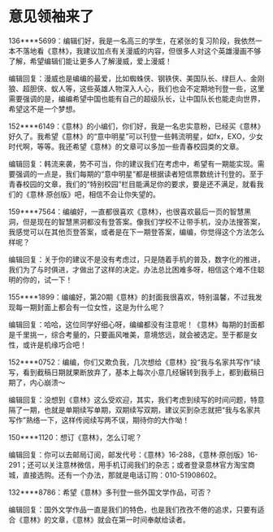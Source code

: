 # 意见领袖来了

136****5699：编辑们好，我是一名高三的学生，在紧张的复习阶段，我依然一本不落地看《意林》，我建议加点有关漫威的内容，但很多人对这个英雄漫画不够了解，希望编辑们能让更多人了解漫威，爱上漫威！ 

编辑回复：漫威也是编编的最爱，比如蜘蛛侠、钢铁侠、美国队长、绿巨人、金刚狼、超胆侠、蚁人等，这些英雄人物深入人心，我们也会不定期地刊登一些，这里需要强调的是，编编希望中国也能有自己的超级队长，让中国队长也能走向世界，希望这不是一个梦想。 

152****6149：《意林》的小编们，你们好，我是一名忠实意粉，已经买《意林》好久了。我希望《意林》的“意中明星”可以刊登一些韩流明星，如fx，EXO，少女时代啊，等等。我还希望《意林》的文章可以多加一些青春校园类的文章。 

编辑回复：韩流来袭，势不可当，你的建议我们在考虑中，希望有一期能实现。需要强调的一点是，我们每期的“意中明星”都是根据读者短信票数统计刊登的。至于青春校园的文章，我们的“特别校园”栏目能满足你的要求，要是还不满足，就看我们的《意林·原创版》吧，相信不会让你失望的。 

159****7564：编编好，一直都很喜欢《意林》，也很喜欢最后一页的智慧黑洞，但是现在的智慧黑洞都没有登答案。像我们学校不让带手机，没办法搜答案，我感觉可以在其他页登答案，或者是在下一期登答案，编编，你觉得这个方法怎么样呢？ 

编辑回复：关于你的建议不是没有考虑过，只是随着手机的普及，数字化的推进，我们为了与时俱进，才做出了这样的决定。办法总比困难多呀，相信这个难不住聪明的你的，试一下！ 

155****1899：编编好，第20期《意林》的封面我很喜欢，特别温馨，不过我发现每一期封面上都会有一位女性，这是为什么呢？ 

编辑回复：哈哈，这位同学好细心呀，编编都没有注意呢！《意林》每期的封面都是千里挑一，综合考量的，只要画风唯美，意境悠远，就会被选定。至于都是女性，或许是机缘巧合吧！ 

152****0752：编编，你们又欺负我，几次想给《意林》投“我与名家共写作”续写，看到截稿日期就果断放弃了，基本上每次小意几经辗转到我手上，都到截稿日期了，内心崩溃～ 

编辑回复：没想到《意林》这么受欢迎，其实，我们考虑到续写的时间问题，特意隔了一期，也就是单期续写单期，双期续写双期，建议买到杂志就把“我与名家共写作”熟络一下，这样传阅续写两不误，期待你的大作呦！ 

150****1120：想订《意林》，怎么订呢？ 

编辑回复：你可以去邮局订阅，邮发代号：《意林》16-288，《意林·原创版》16-291；还可以关注意林微信，用手机订阅我们的杂志；或者登录意林官方淘宝商城，直接选购。还有一个办法，那就是电话订购：010-51908602。 

132****8786：希望《意林》多刊登一些外国文学作品，可否？ 

编辑回复：国外文学作品一直是我们的特色，也是我们孜孜不倦的追求，只要有适合《意林》的文章，《意林》就会在第一时间奉献给读者。